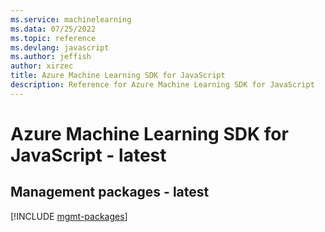 ```yaml
---
ms.service: machinelearning
ms.data: 07/25/2022
ms.topic: reference
ms.devlang: javascript
ms.author: jeffish
author: xirzec
title: Azure Machine Learning SDK for JavaScript
description: Reference for Azure Machine Learning SDK for JavaScript
---
```

# Azure Machine Learning SDK for JavaScript - latest

## Management packages - latest
[!INCLUDE [mgmt-packages](machine-learning-mgmt-index.md)]